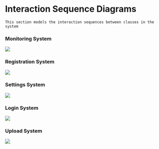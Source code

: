 # Interaction Sequence Diagrams

```
This section models the interaction sequences between classes in the system
```
### Monitoring System
![](images/InteractionDiagrams/Monitoring_Interaction_Diagram.png)

### Registration System
![](images/InteractionDiagrams/Registration_Interaction_Diagram.png)

### Settings System
![](images/InteractionDiagrams/SettingInteractionDiagram.png)

### Login System
![](images/InteractionDiagrams/LoginInteractionDiagram.png)

### Upload System
![](images/InteractionDiagrams/UpdateddUploadInteractionDiagram.png)
